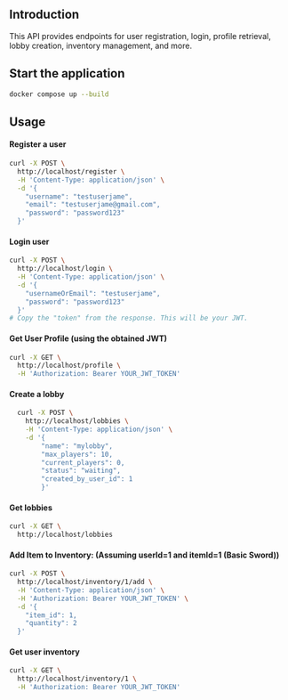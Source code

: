 ## Introduction

This API provides endpoints for user registration, login, profile retrieval, lobby creation, inventory management, and more.

## Start the application

```sh
docker compose up --build
```
## Usage
#### Register a user

```sh
curl -X POST \
  http://localhost/register \
  -H 'Content-Type: application/json' \
  -d '{
    "username": "testuserjame",
    "email": "testuserjame@gmail.com",
    "password": "password123"
  }'
```

#### Login user

```sh
curl -X POST \
  http://localhost/login \
  -H 'Content-Type: application/json' \
  -d '{
    "usernameOrEmail": "testuserjame",
    "password": "password123"
  }'
# Copy the "token" from the response. This will be your JWT.
```

#### Get User Profile (using the obtained JWT)

```sh
curl -X GET \
  http://localhost/profile \
  -H 'Authorization: Bearer YOUR_JWT_TOKEN'
```

#### Create a lobby

```sh
  curl -X POST \
    http://localhost/lobbies \
    -H 'Content-Type: application/json' \
    -d '{
        "name": "mylobby",
        "max_players": 10,
        "current_players": 0,
        "status": "waiting",
        "created_by_user_id": 1
        }'
```

#### Get lobbies

```sh
curl -X GET \
  http://localhost/lobbies
```

#### Add Item to Inventory: (Assuming userId=1 and itemId=1 (Basic Sword))

```sh
curl -X POST \
  http://localhost/inventory/1/add \
  -H 'Content-Type: application/json' \
  -H 'Authorization: Bearer YOUR_JWT_TOKEN' \
  -d '{
    "item_id": 1,
    "quantity": 2
  }'
```

#### Get user inventory

```sh
curl -X GET \
  http://localhost/inventory/1 \
  -H 'Authorization: Bearer YOUR_JWT_TOKEN'
```
